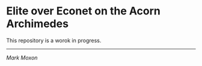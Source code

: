 # Elite over Econet on the Acorn Archimedes

This repository is a worok in progress.

---

_Mark Moxon_
